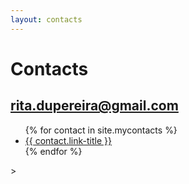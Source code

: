 ```yaml
---
layout: contacts
---
```


<h1>Contacts</h1>

<h2>
    <a href="mailto: rita.dupereira@gmail.com" target="_blank" title="E-mail">rita.dupereira@gmail.com</a>
</h2>

<ul>
   {% for contact in site.mycontacts %}
      <li>
        <a href="{{ contact.link }}" target="_blank" title="{{ contact.link-title }}">
        {{ contact.link-title }}
        </a>
      </li>
   {% endfor %}
</ul>>